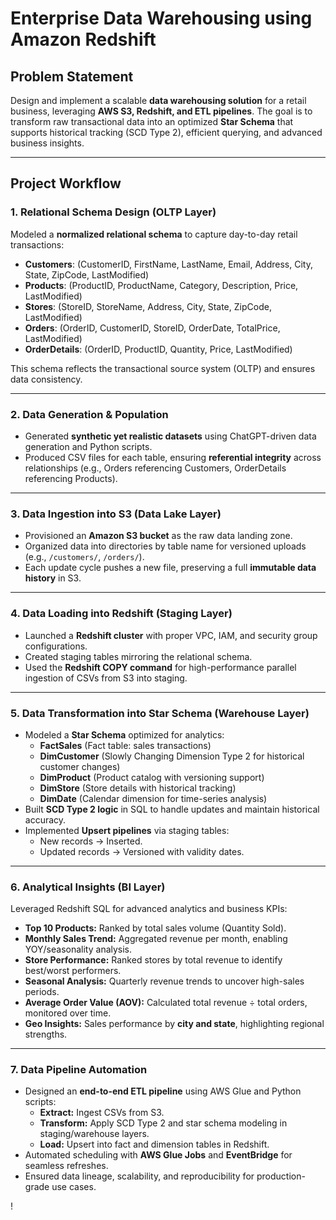 # **Enterprise Data Warehousing using Amazon Redshift**  

## **Problem Statement**  
Design and implement a scalable **data warehousing solution** for a retail business, leveraging **AWS S3, Redshift, and ETL pipelines**. The goal is to transform raw transactional data into an optimized **Star Schema** that supports historical tracking (SCD Type 2), efficient querying, and advanced business insights.  

---

## **Project Workflow**  

### **1. Relational Schema Design (OLTP Layer)**  
Modeled a **normalized relational schema** to capture day-to-day retail transactions:  
- **Customers**: (CustomerID, FirstName, LastName, Email, Address, City, State, ZipCode, LastModified)  
- **Products**: (ProductID, ProductName, Category, Description, Price, LastModified)  
- **Stores**: (StoreID, StoreName, Address, City, State, ZipCode, LastModified)  
- **Orders**: (OrderID, CustomerID, StoreID, OrderDate, TotalPrice, LastModified)  
- **OrderDetails**: (OrderID, ProductID, Quantity, Price, LastModified)  

This schema reflects the transactional source system (OLTP) and ensures data consistency.  

---

### **2. Data Generation & Population**  
- Generated **synthetic yet realistic datasets** using ChatGPT-driven data generation and Python scripts.  
- Produced CSV files for each table, ensuring **referential integrity** across relationships (e.g., Orders referencing Customers, OrderDetails referencing Products).  

---

### **3. Data Ingestion into S3 (Data Lake Layer)**  
- Provisioned an **Amazon S3 bucket** as the raw data landing zone.  
- Organized data into directories by table name for versioned uploads (e.g., `/customers/`, `/orders/`).  
- Each update cycle pushes a new file, preserving a full **immutable data history** in S3.  

---

### **4. Data Loading into Redshift (Staging Layer)**  
- Launched a **Redshift cluster** with proper VPC, IAM, and security group configurations.  
- Created staging tables mirroring the relational schema.  
- Used the **Redshift COPY command** for high-performance parallel ingestion of CSVs from S3 into staging.  

---

### **5. Data Transformation into Star Schema (Warehouse Layer)**  
- Modeled a **Star Schema** optimized for analytics:  
  - **FactSales** (Fact table: sales transactions)  
  - **DimCustomer** (Slowly Changing Dimension Type 2 for historical customer changes)  
  - **DimProduct** (Product catalog with versioning support)  
  - **DimStore** (Store details with historical tracking)  
  - **DimDate** (Calendar dimension for time-series analysis)  
- Built **SCD Type 2 logic** in SQL to handle updates and maintain historical accuracy.  
- Implemented **Upsert pipelines** via staging tables:  
  - New records → Inserted.  
  - Updated records → Versioned with validity dates.  

---

### **6. Analytical Insights (BI Layer)**  
Leveraged Redshift SQL for advanced analytics and business KPIs:  
- **Top 10 Products:** Ranked by total sales volume (Quantity Sold).  
- **Monthly Sales Trend:** Aggregated revenue per month, enabling YOY/seasonality analysis.  
- **Store Performance:** Ranked stores by total revenue to identify best/worst performers.  
- **Seasonal Analysis:** Quarterly revenue trends to uncover high-sales periods.  
- **Average Order Value (AOV):** Calculated total revenue ÷ total orders, monitored over time.  
- **Geo Insights:** Sales performance by **city and state**, highlighting regional strengths.  

---

### **7. Data Pipeline Automation**  
- Designed an **end-to-end ETL pipeline** using AWS Glue and Python scripts:  
  - **Extract:** Ingest CSVs from S3.  
  - **Transform:** Apply SCD Type 2 and star schema modeling in staging/warehouse layers.  
  - **Load:** Upsert into fact and dimension tables in Redshift.  
- Automated scheduling with **AWS Glue Jobs** and **EventBridge** for seamless refreshes.  
- Ensured data lineage, scalability, and reproducibility for production-grade use cases.  



!
